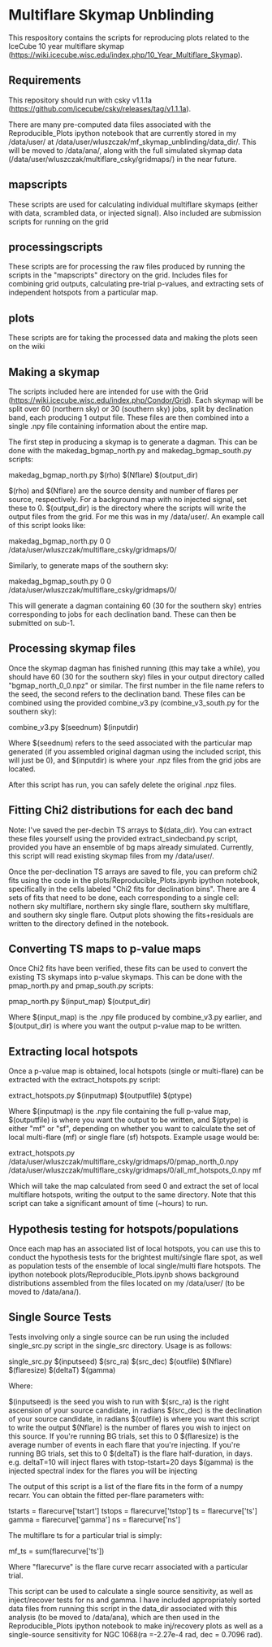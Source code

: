 # Multiflare Skymap Unblinding

This respository contains the scripts for reproducing plots related to the IceCube 10 year multiflare skymap (https://wiki.icecube.wisc.edu/index.php/10_Year_Multiflare_Skymap). 

## Requirements
This repository should run with csky v1.1.1a (https://github.com/icecube/csky/releases/tag/v1.1.1a). 

There are many pre-computed data files associated with the Reproducible_Plots ipython notebook that are currently stored in my /data/user/ at /data/user/wluszczak/mf_skymap_unblinding/data_dir/. This will be moved to /data/ana/, along with the full simulated skymap data (/data/user/wluszczak/multiflare_csky/gridmaps/) in the near future. 

## mapscripts
These scripts are used for calculating individual multiflare skymaps (either with data, scrambled data, or injected signal). Also included are submission scripts for running on the grid

## processingscripts
These scripts are for processing the raw files produced by running the scripts in the "mapscripts" directory on the grid. Includes files for combining grid outputs, calculating pre-trial p-values, and extracting sets of independent hotspots from a particular map. 

## plots
These scripts are for taking the processed data and making the plots seen on the wiki

## Making a skymap
The scripts included here are intended for use with the Grid (https://wiki.icecube.wisc.edu/index.php/Condor/Grid). Each skymap will be split over 60 (northern sky) or 30 (southern sky) jobs, split by declination band, each producing 1 output file. These files are then combined into a single .npy file containing information about the entire map. 

The first step in producing a skymap is to generate a dagman. This can be done with the makedag_bgmap_north.py and makedag_bgmap_south.py scripts:

makedag_bgmap_north.py $(rho) $(Nflare) $(output_dir)

$(rho) and $(Nflare) are the source density and number of flares per source, respectively. For a background map with no injected signal, set these to 0. $(output_dir) is the directory where the scripts will write the output files from the grid. For me this was in my /data/user/. An example call of this script looks like:

makedag_bgmap_north.py 0 0 /data/user/wluszczak/multiflare_csky/gridmaps/0/

Similarly, to generate maps of the southern sky:

makedag_bgmap_south.py 0 0 /data/user/wluszczak/multiflare_csky/gridmaps/0/

This will generate a dagman containing 60 (30 for the southern sky) entries corresponding to jobs for each declination band. These can then be submitted on sub-1.

## Processing skymap files
Once the skymap dagman has finished running (this may take a while), you should have 60 (30 for the southern sky) files in your output directory called "bgmap_north_0_0.npz" or similar. The first number in the file name refers to the seed, the second refers to the declination band. These files can be combined using the provided combine_v3.py (combine_v3_south.py for the southern sky):

combine_v3.py $(seednum) $(inputdir)

Where $(seednum) refers to the seed associated with the particular map generated (if you assembled original dagman using the included script, this will just be 0), and $(inputdir) is where your .npz files from the grid jobs are located.

After this script has run, you can safely delete the original .npz files. 

## Fitting Chi2 distributions for each dec band
Note: I've saved the per-decbin TS arrays to $(data_dir). You can extract these files yourself using the provided extract_sindecband.py script, provided you have an ensemble of bg maps already simulated. Currently, this script will read existing skymap files from my /data/user/.

Once the per-declination TS arrays are saved to file, you can preform chi2 fits using the code in the plots/Reproducible_Plots.ipynb ipython notebook, specifically in the cells labeled "Chi2 fits for declination bins". There are 4 sets of fits that need to be done, each corresponding to a single cell: nothern sky multiflare, northern sky single flare, southern sky multiflare, and southern sky single flare. Output plots showing the fits+residuals are written to the directory defined in the notebook.


## Converting TS maps to p-value maps
Once Chi2 fits have been verified, these fits can be used to convert the existing TS skymaps into p-value skymaps. This can be done with the pmap_north.py and pmap_south.py scripts:

pmap_north.py $(input_map) $(output_dir)

Where $(input_map) is the .npy file produced by combine_v3.py earlier, and $(output_dir) is where you want the output p-value map to be written.

## Extracting local hotspots
Once a p-value map is obtained, local hotspots (single or multi-flare) can be extracted with the extract_hotspots.py script:

extract_hotspots.py $(inputmap) $(outputfile) $(ptype)

Where $(inputmap) is the .npy file containing the full p-value map, $(outputfile) is where you want the output to be written, and $(ptype) is either "mf" or "sf", depending on whether you want to calculate the set of local multi-flare (mf) or single flare (sf) hotspots. Example usage would be:

extract_hotspots.py /data/user/wluszczak/multiflare_csky/gridmaps/0/pmap_north_0.npy /data/user/wluszczak/multiflare_csky/gridmaps/0/all_mf_hotspots_0.npy mf

Which will take the map calculated from seed 0 and extract the set of local multiflare hotspots, writing the output to the same directory. Note that this script can take a significant amount of time (~hours) to run. 

## Hypothesis testing for hotspots/populations
Once each map has an associated list of local hotspots, you can use this to conduct the hypothesis tests for the brightest multi/single flare spot, as well as population tests of the ensemble of local single/multi flare hotspots. The ipython notebook plots/Reproducible_Plots.ipynb shows background distributions assembled from the files located on my /data/user/ (to be moved to /data/ana/). 


## Single Source Tests
Tests involving only a single source can be run using the included single_src.py script in the single_src directory. Usage is as follows:

single_src.py $(inputseed) $(src_ra) $(src_dec) $(outfile) $(Nflare) $(flaresize) $(deltaT) $(gamma)

Where:

$(inputseed) is the seed you wish to run with
$(src_ra) is the right ascension of your source candidate, in radians
$(src_dec) is the declination of your source candidate, in radians
$(outfile) is where you want this script to write the output
$(Nflare) is the number of flares you wish to inject on this source. If you're running BG trials, set this to 0
$(flaresize) is the average number of events in each flare that you're injecting. If you're running BG trials, set this to 0
$(deltaT) is the flare half-duration, in days. e.g. deltaT=10 will inject flares with tstop-tstart=20 days
$(gamma) is the injected spectral index for the flares you will be injecting

The output of this script is a list of the flare fits in the form of a numpy recarr. You can obtain the fitted per-flare parameters with:

tstarts = flarecurve['tstart']
tstops = flarecurve['tstop']
ts = flarecurve['ts']
gamma = flarecurve['gamma']
ns = flarecurve['ns']

The multiflare ts for a particular trial is simply:

mf_ts = sum(flarecurve['ts'])

Where "flarecurve" is the flare curve recarr associated with a particular trial.

This script can be used to calculate a single source sensitivity, as well as inject/recover tests for ns and gamma. I have included appropriately sorted data files from running this script in the data_dir associated with this analysis (to be moved to /data/ana), which are then used in the Reproducible_Plots ipython notebook to make inj/recovery plots as well as a single-source sensitivity for NGC 1068(ra =-2.27e-4 rad, dec = 0.7096 rad).
